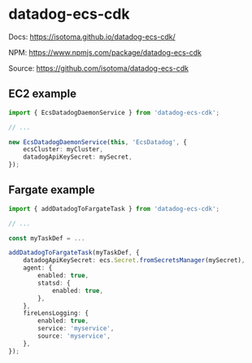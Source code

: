 # datadog-ecs-cdk

Docs: https://isotoma.github.io/datadog-ecs-cdk/

NPM: https://www.npmjs.com/package/datadog-ecs-cdk

Source: https://github.com/isotoma/datadog-ecs-cdk

## EC2 example

```typescript
import { EcsDatadogDaemonService } from 'datadog-ecs-cdk';

// ...

new EcsDatadogDaemonService(this, 'EcsDatadog', {
    ecsCluster: myCluster,
    datadogApiKeySecret: mySecret,
});
```

## Fargate example
```typescript
import { addDatadogToFargateTask } from 'datadog-ecs-cdk';

// ...

const myTaskDef = ...

addDatadogToFargateTask(myTaskDef, {
    datadogApiKeySecret: ecs.Secret.fromSecretsManager(mySecret),
    agent: {
        enabled: true,
        statsd: {
            enabled: true,
        },
    },
    fireLensLogging: {
        enabled: true,
        service: 'myservice',
        source: 'myservice',
    },
});
```
